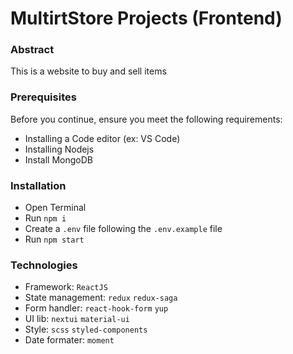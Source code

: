 # MultirtStore Projects (Frontend)

### Abstract
This is a website to buy and sell items

### Prerequisites
Before you continue, ensure you meet the following requirements:
- Installing a Code editor (ex: VS Code)
- Installing Nodejs
- Install MongoDB

### Installation 
- Open Terminal
- Run `npm i`
- Create a `.env` file following the `.env.example` file
- Run `npm start`

### Technologies
- Framework: `ReactJS`
- State management: `redux` `redux-saga`
- Form handler: `react-hook-form` `yup`
- UI lib: `nextui` `material-ui`
- Style: `scss` `styled-components`
- Date formater: `moment`
